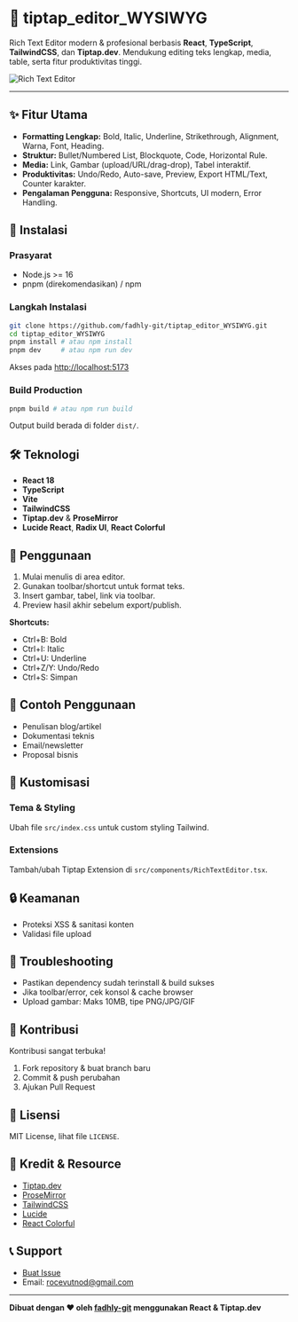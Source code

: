 # 📝 tiptap_editor_WYSIWYG

Rich Text Editor modern & profesional berbasis **React**, **TypeScript**, **TailwindCSS**, dan **Tiptap.dev**. Mendukung editing teks lengkap, media, table, serta fitur produktivitas tinggi.

![Rich Text Editor](https://images.unsplash.com/photo-1486312338219-ce68d2c6f44d?w=800&h=400&fit=crop&crop=focalpoint&fp-x=0.5&fp-y=0.4)

---

## ✨ Fitur Utama

- **Formatting Lengkap:** Bold, Italic, Underline, Strikethrough, Alignment, Warna, Font, Heading.
- **Struktur:** Bullet/Numbered List, Blockquote, Code, Horizontal Rule.
- **Media:** Link, Gambar (upload/URL/drag-drop), Tabel interaktif.
- **Produktivitas:** Undo/Redo, Auto-save, Preview, Export HTML/Text, Counter karakter.
- **Pengalaman Pengguna:** Responsive, Shortcuts, UI modern, Error Handling.

## 🚀 Instalasi

### Prasyarat
- Node.js >= 16
- pnpm (direkomendasikan) / npm

### Langkah Instalasi
```bash
git clone https://github.com/fadhly-git/tiptap_editor_WYSIWYG.git
cd tiptap_editor_WYSIWYG
pnpm install # atau npm install
pnpm dev     # atau npm run dev
```
Akses pada [http://localhost:5173](http://localhost:5173)

### Build Production
```bash
pnpm build # atau npm run build
```
Output build berada di folder `dist/`.

## 🛠️ Teknologi
- **React 18**
- **TypeScript**
- **Vite**
- **TailwindCSS**
- **Tiptap.dev** & **ProseMirror**
- **Lucide React**, **Radix UI**, **React Colorful**

## 📖 Penggunaan

1. Mulai menulis di area editor.
2. Gunakan toolbar/shortcut untuk format teks.
3. Insert gambar, tabel, link via toolbar.
4. Preview hasil akhir sebelum export/publish.

**Shortcuts:**
- Ctrl+B: Bold
- Ctrl+I: Italic
- Ctrl+U: Underline
- Ctrl+Z/Y: Undo/Redo
- Ctrl+S: Simpan

## 🎯 Contoh Penggunaan

- Penulisan blog/artikel
- Dokumentasi teknis
- Email/newsletter
- Proposal bisnis

## 🔧 Kustomisasi

### Tema & Styling
Ubah file `src/index.css` untuk custom styling Tailwind.

### Extensions
Tambah/ubah Tiptap Extension di `src/components/RichTextEditor.tsx`.

## 🔒 Keamanan

- Proteksi XSS & sanitasi konten
- Validasi file upload

## 🐛 Troubleshooting

- Pastikan dependency sudah terinstall & build sukses
- Jika toolbar/error, cek konsol & cache browser
- Upload gambar: Maks 10MB, tipe PNG/JPG/GIF

## 🤝 Kontribusi

Kontribusi sangat terbuka!
1. Fork repository & buat branch baru
2. Commit & push perubahan
3. Ajukan Pull Request

## 📄 Lisensi

MIT License, lihat file `LICENSE`.

## 🙏 Kredit & Resource

- [Tiptap.dev](https://tiptap.dev/)
- [ProseMirror](https://prosemirror.net/)
- [TailwindCSS](https://tailwindcss.com/)
- [Lucide](https://lucide.dev/)
- [React Colorful](https://github.com/omgovich/react-colorful)

## 📞 Support

- [Buat Issue](https://github.com/fadhly-git/tiptap_editor_WYSIWYG/issues)
- Email: rocevutnod@gmail.com

---

**Dibuat dengan ❤️ oleh [fadhly-git](https://github.com/fadhly-git) menggunakan React & Tiptap.dev**
